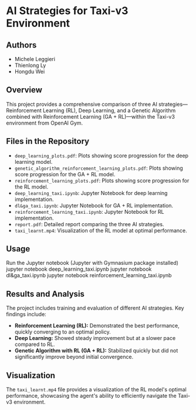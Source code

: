 # AI Strategies for Taxi-v3 Environment

## Authors
- Michele Leggieri
- Thienlong Ly
- Hongdu Wei

## Overview
This project provides a comprehensive comparison of three AI strategies—Reinforcement Learning (RL), Deep Learning, and a Genetic Algorithm combined with Reinforcement Learning (GA + RL)—within the Taxi-v3 environment from OpenAI Gym.

## Files in the Repository
- `deep_learning_plots.pdf`: Plots showing score progression for the deep learning model.
- `genetic_algorithm_reinforcement_learning_plots.pdf`: Plots showing score progression for the GA + RL model.
- `reinforcement_learning_plots.pdf`: Plots showing score progression for the RL model.
- `deep_learning_taxi.ipynb`: Jupyter Notebook for deep learning implementation.
- `dl&ga_taxi.ipynb`: Jupyter Notebook for GA + RL implementation.
- `reinforcement_learning_taxi.ipynb`: Jupyter Notebook for RL implementation.
- `report.pdf`: Detailed report comparing the three AI strategies.
- `taxi_learnt.mp4`: Visualization of the RL model at optimal performance.

## Usage
Run the Jupyter notebook (Jupyter with Gymnasium package installed)
    jupyter notebook deep_learning_taxi.ipynb
    jupyter notebook dl&ga_taxi.ipynb
    jupyter notebook reinforcement_learning_taxi.ipynb

## Results and Analysis
The project includes training and evaluation of different AI strategies. Key findings include:

- **Reinforcement Learning (RL):** Demonstrated the best performance, quickly converging to an optimal policy.
- **Deep Learning:** Showed steady improvement but at a slower pace compared to RL.
- **Genetic Algorithm with RL (GA + RL):** Stabilized quickly but did not significantly improve beyond initial convergence.

## Visualization
The `taxi_learnt.mp4` file provides a visualization of the RL model's optimal performance, showcasing the agent's ability to efficiently navigate the Taxi-v3 environment.
